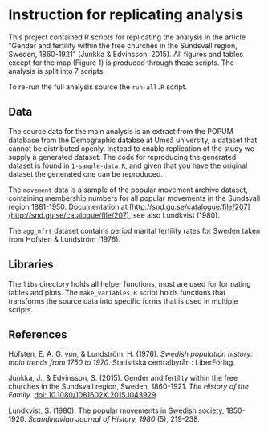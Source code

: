 # Instruction for replicating analysis

This project contained R scripts for replicating the analysis in the article "Gender and fertility within the free churches in the Sundsvall region, Sweden, 1860-1921" (Junkka & Edvinsson, 2015). All figures and tables except for the map (Figure 1) is produced through these scripts. The analysis is split into 7 scripts. 

To re-run the full analysis source the `run-all.R` script.

## Data

The source data for the main analysis is an extract from the POPUM database from the Demographic databse at Umeå university, a dataset that cannot be distributed openly. Instead to enable replication of the study we supply a generated dataset. The code for reproducing the generated dataset is found in `1-sample-data.R`, and given that you have the original dataset the generated one can be reproduced.

The `movement` data is a sample of the popular movement archive dataset, containing membership numbers for all popular movements in the Sundsvall region 1881-1950. Documentation at [http://snd.gu.se/catalogue/file/207](http://snd.gu.se/catalogue/file/207), see also Lundkvist (1980).

The `agg_mfrt` dataset contains period marital fertility rates for Sweden taken from Hofsten & Lundström (1976).

## Libraries

The `libs` directory holds all helper functions, most are used for formating tables and plots. The `make_variables.R` script holds functions that transforms the source data into specific forms that is used in multiple scripts. 

## References

Hofsten, E. A. G. von, & Lundström, H. (1976). *Swedish population history: main trends from 1750 to 1970*. Statistiska centralbyrån : LiberFörlag.

Junkka, J., & Edvinsson, S. (2015). Gender and fertility within the free churches in the Sundsvall region, Sweden, 1860-1921. *The History of the Family*. [doi: 10.1080/1081602X.2015.1043929](http://doi.org/10.1080/1081602X.2015.1043929)

Lundkvist, S. (1980). The popular movements in Swedish society, 1850-1920. *Scandinavian Journal of History, 1980* (5), 219-238.

